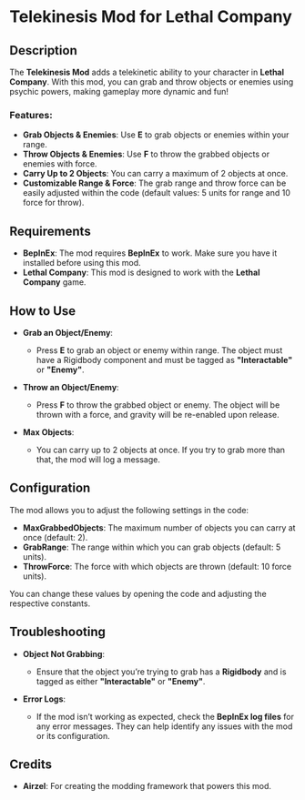 # Telekinesis Mod for Lethal Company

## Description

The **Telekinesis Mod** adds a telekinetic ability to your character in **Lethal Company**. With this mod, you can grab and throw objects or enemies using psychic powers, making gameplay more dynamic and fun!

### Features:
- **Grab Objects & Enemies**: Use **E** to grab objects or enemies within your range.
- **Throw Objects & Enemies**: Use **F** to throw the grabbed objects or enemies with force.
- **Carry Up to 2 Objects**: You can carry a maximum of 2 objects at once.
- **Customizable Range & Force**: The grab range and throw force can be easily adjusted within the code (default values: 5 units for range and 10 force for throw).

## Requirements

- **BepInEx**: The mod requires **BepInEx** to work. Make sure you have it installed before using this mod.
- **Lethal Company**: This mod is designed to work with the **Lethal Company** game.


## How to Use

- **Grab an Object/Enemy**:
  - Press **E** to grab an object or enemy within range. The object must have a Rigidbody component and must be tagged as **"Interactable"** or **"Enemy"**.
  
- **Throw an Object/Enemy**:
  - Press **F** to throw the grabbed object or enemy. The object will be thrown with a force, and gravity will be re-enabled upon release.

- **Max Objects**:
  - You can carry up to 2 objects at once. If you try to grab more than that, the mod will log a message.

## Configuration

The mod allows you to adjust the following settings in the code:
- **MaxGrabbedObjects**: The maximum number of objects you can carry at once (default: 2).
- **GrabRange**: The range within which you can grab objects (default: 5 units).
- **ThrowForce**: The force with which objects are thrown (default: 10 force units).

You can change these values by opening the code and adjusting the respective constants.

## Troubleshooting

- **Object Not Grabbing**:
  - Ensure that the object you’re trying to grab has a **Rigidbody** and is tagged as either **"Interactable"** or **"Enemy"**.
  
- **Error Logs**:
  - If the mod isn’t working as expected, check the **BepInEx log files** for any error messages. They can help identify any issues with the mod or its configuration.

## Credits

- **Airzel**: For creating the modding framework that powers this mod.
